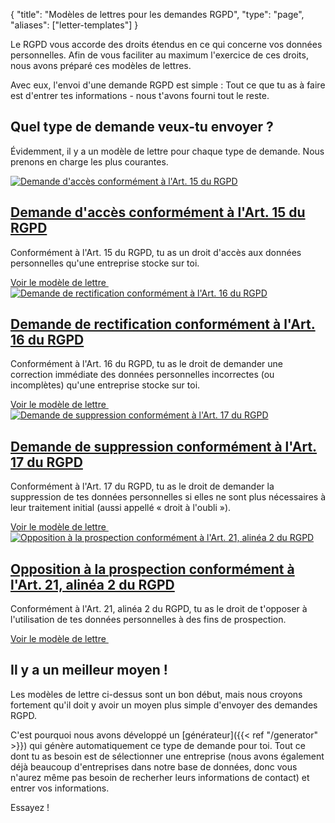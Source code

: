 {
	"title": "Modèles de lettres pour les demandes RGPD",
	"type": "page",
	"aliases": ["letter-templates"]
}

Le RGPD vous accorde des droits étendus en ce qui concerne vos données personnelles. Afin de vous faciliter au maximum l'exercice de ces droits, nous avons préparé ces modèles de lettres.

Avec eux, l'envoi d'une demande RGPD est simple : Tout ce que tu as à faire est d'entrer tes informations - nous t'avons fourni tout le reste.

## Quel type de demande veux-tu envoyer ?

Évidemment, il y a un modèle de lettre pour chaque type de demande. Nous prenons en charge les plus courantes.

<article class="list-article icon-list-article">
    <div class="col25 article-featured-image"><a href="/blog/modele-lettre-rgpd-acces/"><img class="image" src="/card-icons/view.svg" alt="Demande d'accès conformément à l'Art. 15 du RGPD"></a></div>
    <div class="padded col75">
        <a href="/blog/modele-lettre-rgpd-acces/"><h1>Demande d'accès conformément à l'Art. 15 du RGPD</h1></a>
        <p class="description">
          Conformément à l'Art. 15 du RGPD, tu as un droit d'accès aux données personnelles qu'une entreprise stocke sur toi.
        </p>
    </div>
    <div class="clearfix"></div>
    <a class="button button-primary read-more-button" href="/blog/modele-lettre-rgpd-acces/">Voir le modèle de lettre&nbsp;<span class="icon icon-arrow-right"></span></a>
</article>

<article class="list-article icon-list-article">
    <div class="col25 article-featured-image"><a href="/blog/modele-lettre-rgpd-rectification/"><img class="image" src="/card-icons/edit.svg" alt="Demande de rectification conformément à l'Art. 16 du RGPD"></a></div>
    <div class="padded col75">
        <a href="/blog/modele-lettre-rgpd-rectification/"><h1>Demande de rectification conformément à l'Art. 16 du RGPD</h1></a>
        <p class="description">
          Conformément à l'Art. 16 du RGPD, tu as le droit de demander une correction immédiate des données personnelles incorrectes (ou incomplètes) qu'une entreprise stocke sur toi.
        </p>
    </div>
    <div class="clearfix"></div>
    <a class="button button-primary read-more-button" href="/blog/modele-lettre-rgpd-rectification/">Voir le modèle de lettre&nbsp;<span class="icon icon-arrow-right"></span></a>
</article>

<article class="list-article icon-list-article">
    <div class="col25 article-featured-image"><a href="/blog/modele-lettre-rgpd-suppression/"><img class="image" src="/card-icons/erase.svg" alt="Demande de suppression conformément à l'Art. 17 du RGPD"></a></div>
    <div class="padded col75">
        <a href="/blog/modele-lettre-rgpd-suppression/"><h1>Demande de suppression conformément à l'Art. 17 du RGPD</h1></a>
        <p class="description">
          Conformément à l'Art. 17 du RGPD, tu as le droit de demander la suppression de tes données personnelles si elles ne sont plus nécessaires à leur traitement initial (aussi appellé « droit à l'oubli »).
        </p>
    </div>
    <div class="clearfix"></div>
    <a class="button button-primary read-more-button" href="/blog/modele-lettre-rgpd-suppression/">Voir le modèle de lettre&nbsp;<span class="icon icon-arrow-right"></span></a>
</article>

<article class="list-article icon-list-article">
    <div class="col25 article-featured-image"><a href="/blog/modele-lettre-rgpd-opposition-prospection/"><img class="image" src="/card-icons/warning.svg" alt="Opposition à la prospection conformément à l'Art. 21, alinéa 2 du RGPD"></a></div>
    <div class="padded col75">
        <a href="/blog/modele-lettre-rgpd-opposition-prospection/"><h1>Opposition à la prospection conformément à l'Art. 21, alinéa 2 du RGPD</h1></a>
        <p class="description">
            Conformément à l'Art. 21, alinéa 2 du RGPD, tu as le droit de t'opposer à l'utilisation de tes données personnelles à des fins de prospection.
        </p>
    </div>
    <div class="clearfix"></div>
    <a class="button button-primary read-more-button" href="/blog/modele-lettre-rgpd-opposition-prospection/">Voir le modèle de lettre&nbsp;<span class="icon icon-arrow-right"></span></a>
</article>

## Il y a un meilleur moyen !

Les modèles de lettre ci-dessus sont un bon début, mais nous croyons fortement qu'il doit y avoir un moyen plus simple d'envoyer des demandes RGPD.

C'est pourquoi nous avons développé un [générateur]({{< ref "/generator" >}}) qui génère automatiquement ce type de demande pour toi. Tout ce dont tu as besoin est de sélectionner une entreprise (nous avons également déjà beaucoup d'entreprises dans notre base de données, donc vous n'aurez même pas besoin de recherher leurs informations de contact) et entrer vos informations.

Essayez !
